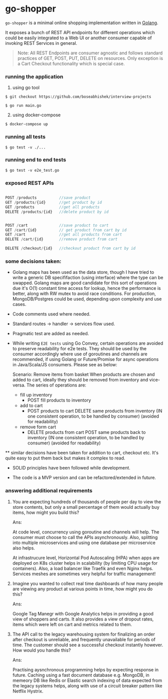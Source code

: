 
# go-shopper

`go-shopper` is a minimal online shopping implementation written in [Golang](https://golang.org/).

It exposes a bunch of REST API endpoints for different operations which could be easily integrated to a Web UI or another consumer capable of invoking REST Services in general.

> Note: All REST Endpoints are consumer agnostic and follows standard practices of GET, POST, PUT, DELETE on resources. Only exception is a Cart Checkout functionality which is special case.

### running the application

1. using go tool

```shell
$ git checkout https://github.com/boseabhishek/interview-projects

$ go run main.go
```

2. using docker-compose

```shell
$ docker-compose up
```

### running all tests


```shell
$ go test -v ./...
```


### running end to end tests

```shell
$ go test -v e2e_test.go
```

### exposed REST APIs

```javascript

POST /products          //save product
GET /products/{id}      //get product by id 
GET /products           //get all products
DELETE /products/{id}   //delete product by id


POST /cart              //save product to cart
GET /cart/{id}          // get product from cart by id
GET /cart               //get all products from cart
DELETE /cart/{id}       //remove product from cart

DELETE /checkout/{id}   //checkout product from cart by id

```

### some decisions taken:
- Golang maps has been used as the data store, though I have tried to write a generic DB specififaction (using interface) where the type can be swapped. Golang maps are good candidate for this sort of operations due it's O(1) constant time access for lookup, hence the performance is better, along with RW mutex to avoid race conditions.
For production, MongoDB/Postgres could be used, depending upon complexity and use cases.
- Code  comments used where needed.
- Standard routes -> handler -> services flow used.
- Pragmatic test are added as needed.
- While writing `E2E tests` using Go Convey, certain operations are avoided to preserve readability for e2e tests. They should be used by the consumer accordingly where use of goroutines and channels are recommended, if using Golang or Future/Promise for async operations in Java/Scala/JS consumers. Please see as below:

    Scenario: Remove items from basket
	When products are chosen and added to cart, ideally they should be removed from inventory
	and vice-versa. The series of operations are:
	* fill up inventory 
		- POST fill products to inventory
	* add to cart
		- POST products to cart
	      DELETE same products from inventory (IN one consistent operation, to be handled by consumer) (avoided for readability)
	* remove form cart  
		- DELETE products from cart 
		  POST same products back to inventory (IN one consistent operation, to be handled by consumer) (avoided for readability)
    
** similar decisions have been taken for addition to cart, checkout etc. It's quite easy to put them back but makes it complex to read.

- SOLID principles have been followed while development.

- The code is a MVP version and can be refactored/extended in future.


### answering additional requirements

1. You are expecting hundreds of thousands of people per day to view the store
contents, but only a small percentage of them would actually buy items, how
might you build this?

    Ans: 
    
    At code level, concurrency using goroutine and channels will help. The consumer must choose to call the APIs asynchronously. Also, splitting into multiple microservices and using one database per microservice also helps.

    At infrastrucure level, Horizontal Pod Autoscaling (HPA) when apps are deployed on K8s cluster helps in scalability (by limiting CPU usage for containers). Also, a load balancer like Traefik and even Nginx helps. Services meshes are sometimes very helpful for traffic management!

2. Imagine you wanted to collect real time dashboards of how many people are viewing any product at various points in time, how might you do this?

    Ans:

    Google Tag Manegr with Google Analytics helps in providing a good view of shoppers and carts. It also provides a view of dropout rates, items which were left on cart and metrics related to them.


3. The API call to the legacy warehousing system for finalizing an order after
checkout is unreliable, and frequently unavailable for periods of time. The
customer should see a successful checkout instantly however. How would you
handle this?

    Ans:

    Practising aysnchronous programming helps by expecting response in future. Caching using a fast document database e.g. MongoDB, in memeory DB like Redis or Elastic search indexing of data expected from the legacy systems helps, along with use of a circuit breaker pattern like Netflix Hystrix.
